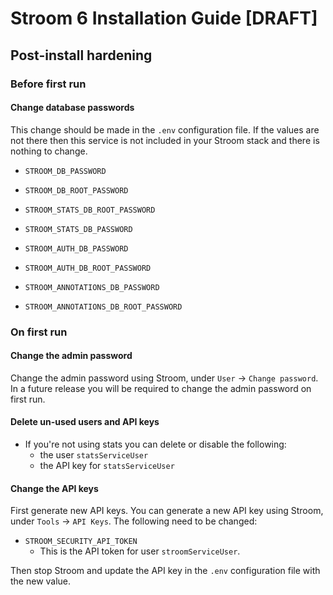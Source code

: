 # Stroom 6 Installation Guide [DRAFT] 

## Post-install hardening

### Before first run

#### Change database passwords

This change should be made in the `.env` configuration file. If the values are not there then this service is not included in your Stroom stack and there is nothing to change.

  * `STROOM_DB_PASSWORD`
  * `STROOM_DB_ROOT_PASSWORD`

  * `STROOM_STATS_DB_ROOT_PASSWORD`
  * `STROOM_STATS_DB_PASSWORD`

  * `STROOM_AUTH_DB_PASSWORD`
  * `STROOM_AUTH_DB_ROOT_PASSWORD`
  
  * `STROOM_ANNOTATIONS_DB_PASSWORD`
  * `STROOM_ANNOTATIONS_DB_ROOT_PASSWORD`

### On first run

#### Change the admin password

Change the admin password using Stroom, under `User` -> `Change password`. In a future release you will be required to change the admin password on first run.

#### Delete un-used users and API keys

  * If you're not using stats you can delete or disable the following:
    * the user `statsServiceUser`
    * the API key for `statsServiceUser`


#### Change the API keys

First generate new API keys. You can generate a new API key using Stroom, under `Tools` -> `API Keys`. The following need to be changed:

  * `STROOM_SECURITY_API_TOKEN`
    * This is the API token for user `stroomServiceUser`. 
    
Then stop Stroom and update the API key in the `.env` configuration file with the new value.